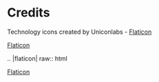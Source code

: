 # Credits


Technology icons created by Uniconlabs - <a href="https://www.flaticon.com/free-icons/technology" target="_blank" title="technology icons">Flaticon</a>



[Flaticon](https://www.flaticon.com/free-icons/technology)




.. |flaticon| raw:: html

   <a href="https://www.flaticon.com/free-icons/technology" target="_blank" title="technology icons">Flaticon</a>
